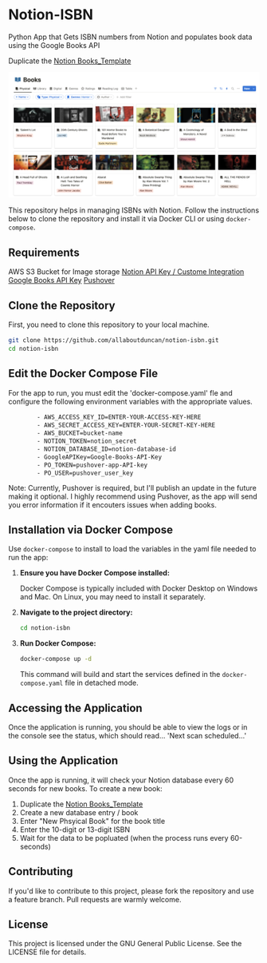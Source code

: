 # Notion-ISBN

 Python App that Gets ISBN numbers from Notion and populates book data using the Google Books API

 Duplicate the [Notion Books_Template](https://allaboutduncan.notion.site/3db8f153c5734fa883ea28030255a9df?v=c946f182c52d41a0bde3e96a237fb2a4&pvs=4)

 ![Library Example Image](/images/library.png)

This repository helps in managing ISBNs with Notion. Follow the instructions below to clone the repository and install it via Docker CLI or using `docker-compose`.

## Requirements

AWS S3 Bucket for Image storage
[Notion API Key / Custome Integration](https://developers.notion.com/docs/create-a-notion-integration)
[Google Books API Key](https://developers.google.com/books/docs/v1/getting_started)
[Pushover](https://pushover.net/)

## Clone the Repository

First, you need to clone this repository to your local machine.

```bash
git clone https://github.com/allaboutduncan/notion-isbn.git
cd notion-isbn
```

## Edit the Docker Compose File

For the app to run,  you must edit the 'docker-compose.yaml' fle and configure the following environment variables with the appropriate values.

            - AWS_ACCESS_KEY_ID=ENTER-YOUR-ACCESS-KEY-HERE
            - AWS_SECRET_ACCESS_KEY=ENTER-YOUR-SECRET-KEY-HERE
            - AWS_BUCKET=bucket-name
            - NOTION_TOKEN=notion_secret
            - NOTION_DATABASE_ID=notion-database-id
            - GoogleAPIKey=Google-Books-API-Key
            - PO_TOKEN=pushover-app-API-key
            - PO_USER=pushover_user_key

Note: Currently, Pushover is required, but I'll publish an update in the future making it optional. I highly recommend using Pushover, as the app will send you error information if it encouters issues when adding books.

## Installation via Docker Compose

Use `docker-compose` to install to load the variables in the yaml file needed to run the app:

1. **Ensure you have Docker Compose installed:**

   Docker Compose is typically included with Docker Desktop on Windows and Mac. On Linux, you may need to install it separately.

2. **Navigate to the project directory:**

   ```bash
   cd notion-isbn
   ```

3. **Run Docker Compose:**

   ```bash
   docker-compose up -d
   ```

   This command will build and start the services defined in the `docker-compose.yaml` file in detached mode.

## Accessing the Application

Once the application is running, you should be able to view the logs or in the console see the status, which should read...
'Next scan scheduled...'

## Using the Application

Once the app is running, it will check your Notion database every 60 seconds for new books. To create a new book:

1. Duplicate the [Notion Books_Template](https://allaboutduncan.notion.site/3db8f153c5734fa883ea28030255a9df?v=c946f182c52d41a0bde3e96a237fb2a4&pvs=4)
2. Create a new database entry / book
3. Enter "New Phsyical Book" for the book title
4. Enter the 10-digit or 13-digit ISBN
5. Wait for the data to be popluated (when the process runs every 60-seconds)

## Contributing

If you'd like to contribute to this project, please fork the repository and use a feature branch. Pull requests are warmly welcome.

## License

This project is licensed under the GNU General Public License. See the LICENSE file for details.
